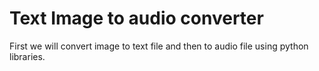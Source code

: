 # Text Image to audio converter
First we will convert image to text file and then to audio file using python libraries.
